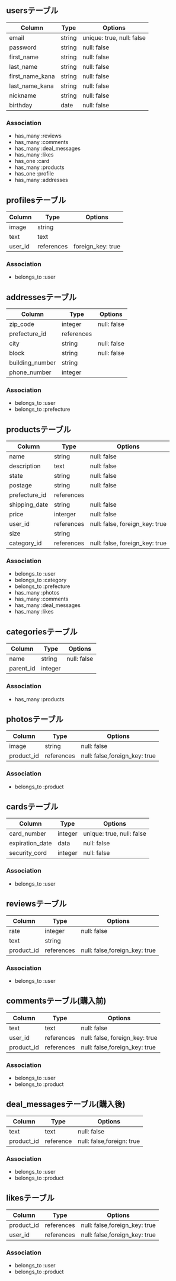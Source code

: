 ## usersテーブル
|Column|Type|Options|
|------|----|-------|
|email|string|unique: true, null: false|
|password|string|null: false|
|first_name|string|null: false|
|last_name|string|null: false|
|first_name_kana|string|null: false| 
|last_name_kana|string|null: false| 
|nickname|string|null: false| 
|birthday|date|null: false|

### Association
- has_many :reviews
- has_many :comments
- has_many :deal_messages
- has_many :likes
- has_one :card
- has_many :products
- has_one :profile
- has_many :addresses

## profilesテーブル
|Column|Type|Options|
|------|----|-------|
|image|string|
|text|text| 
|user_id|references|foreign_key: true| 

### Association
- belongs_to :user


## addressesテーブル
|Column|Type|Options|
|------|----|-------|
|zip_code|integer|null: false|
|prefecture_id|references|
|city|string|null: false|
|block|string|null: false|
|building_number|string||
|phone_number|integer|

### Association
- belongs_to :user
- belongs_to :prefecture


## productsテーブル
|Column|Type|Options|
|------|----|-------|
|name|string|null: false|
|description|text|null: false|
|state|string|null: false|
|postage|string|null: false|
|prefecture_id|references|
|shipping_date|string|null: false|
|price|interger|null: false|
|user_id|references|null: false, foreign_key: true|
|size|string|
|category_id|references|null: false, foreign_key: true|

### Association
- belongs_to :user
- belongs_to :category
- belongs_to :prefecture
- has_many :photos
- has_many :comments
- has_many :deal_messages
- has_many :likes


## categoriesテーブル

|Column|Type|Options|
|------|----|-------|
|name|string|null: false|
|parent_id|integer||

### Association
- has_many :products


## photosテーブル

|Column|Type|Options|
|------|----|-------|
|image|string|null: false|
|product_id|references|null: false,foreign_key: true|

### Association
- belongs_to :product


## cardsテーブル

|Column|Type|Options|
|------|----|-------|
|card_number|integer|unique: true, null: false|
|expiration_date|data|null: false| 
|security_cord|integer|null: false|

### Association
- belongs_to :user


## reviewsテーブル

|Column|Type|Options|
|------|----|-------|
|rate|integer|null: false|
|text|string|
|product_id|references|null: false,foreign_key: true|


### Association
- belongs_to :user


## commentsテーブル(購入前)

|Column|Type|Options|
|------|----|-------|
|text|text|null: false|
|user_id|references|null: false, foreign_key: true|
|product_id|references|null: false,foreign_key: true|

### Association
- belongs_to :user
- belongs_to :product


## deal_messagesテーブル(購入後)

|Column|Type|Options|
|------|----|-------|
|text|text|null: false|
|product_id|reference|null: false,foreign: true|

### Association
- belongs_to :user
- belongs_to :product


## likesテーブル
|Column|Type|Options|
|------|----|-------|
|product_id|references|null: false,foreign_key: true|
|user_id|references|null: false,foreign_key: true|

### Association
- belongs_to :user
- belongs_to :product



